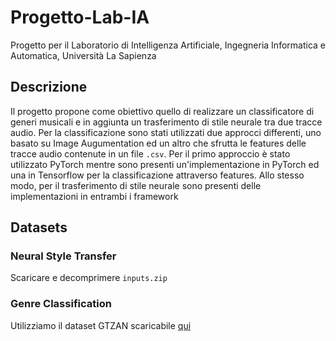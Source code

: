 # Progetto-Lab-IA
Progetto per il Laboratorio di Intelligenza Artificiale, Ingegneria Informatica e Automatica, Università La Sapienza 
## Descrizione
Il progetto propone come obiettivo quello di realizzare un classificatore di generi musicali e in aggiunta un trasferimento di stile neurale tra due tracce audio. Per la classificazione sono stati utilizzati due approcci differenti, uno basato su Image Augumentation ed un altro che sfrutta le features delle tracce audio contenute in un file `.csv`. Per il primo approccio è stato utilizzato PyTorch mentre sono presenti un'implementazione in PyTorch ed una in Tensorflow per la classificazione attraverso features. Allo stesso modo, per il trasferimento di stile neurale sono presenti delle implementazioni in entrambi i framework
## Datasets
### Neural Style Transfer
Scaricare e decomprimere `inputs.zip`
### Genre Classification
Utilizziamo il dataset GTZAN scaricabile [qui](https://www.kaggle.com/datasets/andradaolteanu/gtzan-dataset-music-genre-classification)
